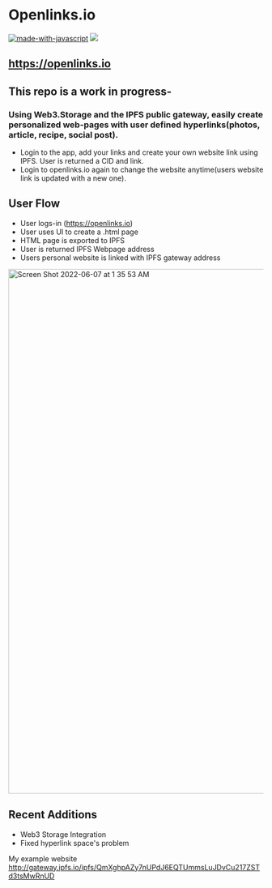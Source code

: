 # Openlinks.io

[![made-with-javascript](https://img.shields.io/badge/Made%20with-JavaScript-1f425f.svg)](https://www.javascript.com)
[![](https://img.shields.io/badge/project-IPFS-blue.svg?style=flat-square)](https://ipfs.io/)


## https://openlinks.io

## This repo is a work in progress-
### Using Web3.Storage and the IPFS public gateway, easily create personalized web-pages with user defined hyperlinks(photos, article, recipe, social post). 

- Login to the app, add your links and create your own website link using IPFS. User is returned a CID and link. 
- Login to openlinks.io again to change the website anytime(users website link is updated with a new one).


## User Flow
- User logs-in (https://openlinks.io) 
- User uses UI to create a .html page
- HTML page is exported to IPFS
- User is returned IPFS Webpage address
- Users personal website is linked with IPFS gateway address


<img width="1036" alt="Screen Shot 2022-06-07 at 1 35 53 AM" src="https://user-images.githubusercontent.com/30084404/172312297-65286008-e3b9-43ae-a4bc-117da4fe3498.png">

## Recent Additions
- Web3 Storage Integration
- Fixed hyperlink space's problem

My example website http://gateway.ipfs.io/ipfs/QmXghpAZy7nUPdJ6EQTUmmsLuJDvCu217ZSTd3tsMwRnUD
